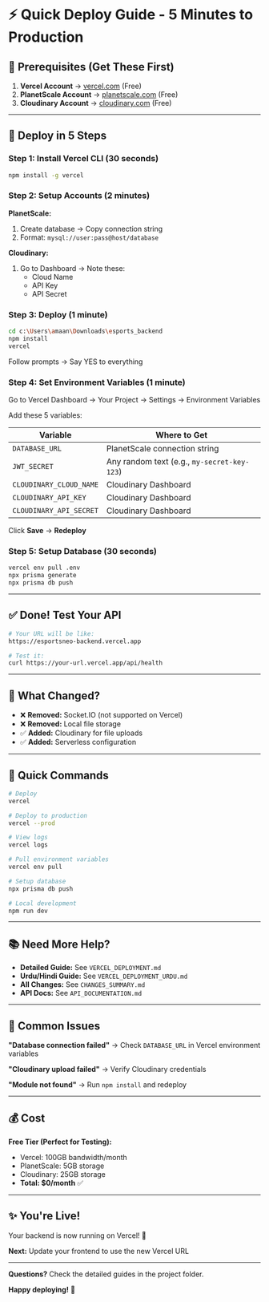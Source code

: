 # ⚡ Quick Deploy Guide - 5 Minutes to Production

## 🎯 Prerequisites (Get These First)

1. **Vercel Account** → [vercel.com](https://vercel.com) (Free)
2. **PlanetScale Account** → [planetscale.com](https://planetscale.com) (Free)
3. **Cloudinary Account** → [cloudinary.com](https://cloudinary.com) (Free)

---

## 🚀 Deploy in 5 Steps

### Step 1: Install Vercel CLI (30 seconds)
```bash
npm install -g vercel
```

### Step 2: Setup Accounts (2 minutes)

**PlanetScale:**
1. Create database → Copy connection string
2. Format: `mysql://user:pass@host/database`

**Cloudinary:**
1. Go to Dashboard → Note these:
   - Cloud Name
   - API Key
   - API Secret

### Step 3: Deploy (1 minute)
```bash
cd c:\Users\amaan\Downloads\esports_backend
npm install
vercel
```

Follow prompts → Say YES to everything

### Step 4: Set Environment Variables (1 minute)

Go to Vercel Dashboard → Your Project → Settings → Environment Variables

Add these 5 variables:

| Variable | Where to Get |
|----------|-------------|
| `DATABASE_URL` | PlanetScale connection string |
| `JWT_SECRET` | Any random text (e.g., `my-secret-key-123`) |
| `CLOUDINARY_CLOUD_NAME` | Cloudinary Dashboard |
| `CLOUDINARY_API_KEY` | Cloudinary Dashboard |
| `CLOUDINARY_API_SECRET` | Cloudinary Dashboard |

Click **Save** → **Redeploy**

### Step 5: Setup Database (30 seconds)
```bash
vercel env pull .env
npx prisma generate
npx prisma db push
```

---

## ✅ Done! Test Your API

```bash
# Your URL will be like:
https://esportsneo-backend.vercel.app

# Test it:
curl https://your-url.vercel.app/api/health
```

---

## 📝 What Changed?

- ❌ **Removed:** Socket.IO (not supported on Vercel)
- ❌ **Removed:** Local file storage
- ✅ **Added:** Cloudinary for file uploads
- ✅ **Added:** Serverless configuration

---

## 🔧 Quick Commands

```bash
# Deploy
vercel

# Deploy to production
vercel --prod

# View logs
vercel logs

# Pull environment variables
vercel env pull

# Setup database
npx prisma db push

# Local development
npm run dev
```

---

## 📚 Need More Help?

- **Detailed Guide:** See `VERCEL_DEPLOYMENT.md`
- **Urdu/Hindi Guide:** See `VERCEL_DEPLOYMENT_URDU.md`
- **All Changes:** See `CHANGES_SUMMARY.md`
- **API Docs:** See `API_DOCUMENTATION.md`

---

## 🐛 Common Issues

**"Database connection failed"**
→ Check `DATABASE_URL` in Vercel environment variables

**"Cloudinary upload failed"**
→ Verify Cloudinary credentials

**"Module not found"**
→ Run `npm install` and redeploy

---

## 💰 Cost

**Free Tier (Perfect for Testing):**
- Vercel: 100GB bandwidth/month
- PlanetScale: 5GB storage
- Cloudinary: 25GB storage
- **Total: $0/month** ✅

---

## ✨ You're Live!

Your backend is now running on Vercel! 🎉

**Next:** Update your frontend to use the new Vercel URL

---

**Questions?** Check the detailed guides in the project folder.

**Happy deploying!** 🚀
